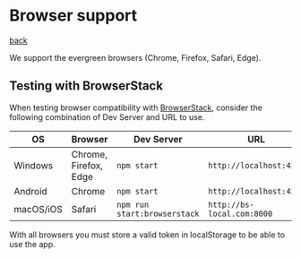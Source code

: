 # Browser support

[back](../README.md)

We support the evergreen browsers (Chrome, Firefox, Safari, Edge).

## Testing with BrowserStack

When testing browser compatibility with [BrowserStack](https://www.browserstack.com/), consider the following combination of Dev Server and URL to use.

| OS        | Browser               | Dev Server                   | URL                        |
| --------- | --------------------- | ---------------------------- | -------------------------- |
| Windows   | Chrome, Firefox, Edge | `npm start`                  | `http://localhost:4200`    |
| Android   | Chrome                | `npm start`                  | `http://localhost:4200`    |
| macOS/iOS | Safari                | `npm run start:browserstack` | `http://bs-local.com:8000` |

With all browsers you must store a valid token in localStorage to be able to use the app.

